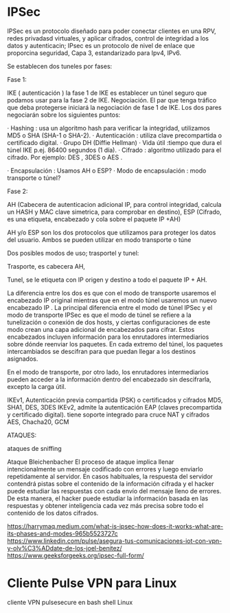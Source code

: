 # IPSec

IPSec es un protocolo diseñado para poder conectar clientes en una RPV, redes privadasd virtuales, y aplicar cifrados, control de integridad a los datos y autenticacin; IPsec es un  protocolo de nivel de enlace que proporcina seguridad, Capa 3, estandarizado para Ipv4, IPv6.

Se establecen dos tuneles por fases:

Fase 1:

IKE ( autenticación )  la fase 1 de IKE es establecer un túnel seguro que podamos usar para la fase 2 de IKE. Negociación. El par que tenga tráfico que deba protegerse iniciará la negociación de fase 1 de IKE. Los dos pares negociarán sobre los siguientes puntos:

· Hashing : usa un algoritmo hash para verificar la integridad, utilizamos MD5 o SHA (SHA-1 o SHA-2).
· Autenticación : utiliza clave precompartida o certificado digital.
· Grupo DH (Diffie Hellman)
· Vida útil :tiempo que dura el túnel IKE p.ej. 86400 segundos (1 día).
· Cifrado : algoritmo utilizado para el cifrado. Por ejemplo: DES , 3DES o AES .

· Encapsulación : Usamos AH o ESP?
· Modo de encapsulación : modo transporte o túnel?

Fase 2:

AH (Cabecera de autenticacion adicional IP, para control integridad, calcula un HASH y MAC clave simetrica, para comprobar en destino), 
ESP (Cifrado, es una etiqueta, encabezado y cola sobre el paquete IP +AH)

AH y/o ESP son los dos protocolos que utilizamos para proteger los datos del usuario. Ambos se pueden utilizar en modo transporte o túne

Dos posibles modos de uso; trasportel y tunel:

Trasporte, es cabecera AH, 

Tunel, se le etiqueta con IP origen y destino a todo el paquete IP + AH.

La  diferencia entre los dos es que con el modo de transporte usaremos el encabezado IP original mientras que en el modo túnel usaremos un nuevo encabezado IP . 
La principal diferencia entre el modo de túnel IPSec y el modo de transporte IPSec es que el modo de túnel se refiere a la tunelización o conexión de dos hosts, y ciertas configuraciones de este modo crean una capa adicional de encabezados para cifrar. Estos encabezados incluyen información para los enrutadores intermediarios sobre dónde reenviar los paquetes. En cada extremo del túnel, los paquetes intercambiados se descifran para que puedan llegar a los destinos asignados.

En el modo de transporte, por otro lado, los enrutadores intermediarios pueden acceder a la información dentro del encabezado sin descifrarla, excepto la carga útil.

IKEv1, Autenticación previa compartida (PSK) o certificados y cifrados 	MD5, SHA1, DES, 3DES
IKEv2, admite la autenticación EAP (claves precompartida y certificado digital).  tiene soporte integrado para cruce NAT y cifrados AES, Chacha20, GCM

ATAQUES:

ataques de sniffing

Ataque Bleichenbacher El proceso de ataque implica llenar intencionalmente un mensaje codificado con errores y luego enviarlo repetidamente al servidor. En casos habituales, la respuesta del servidor contendrá pistas sobre el contenido de la información cifrada y el hacker puede estudiar las respuestas con cada envío del mensaje lleno de errores. De esta manera, el hacker puede estudiar la información basada en las respuestas y obtener inteligencia cada vez más precisa sobre todo el contenido de los datos cifrados.

https://harrymaq.medium.com/what-is-ipsec-how-does-it-works-what-are-its-phases-and-modes-965b5523727c
https://www.linkedin.com/pulse/asegura-tus-comunicaciones-iot-con-vpn-y-olv%C3%ADdate-de-los-joel-benitez/
https://www.geeksforgeeks.org/ipsec-full-form/

# Cliente Pulse VPN para Linux
cliente VPN pulsesecure en bash shell Linux
